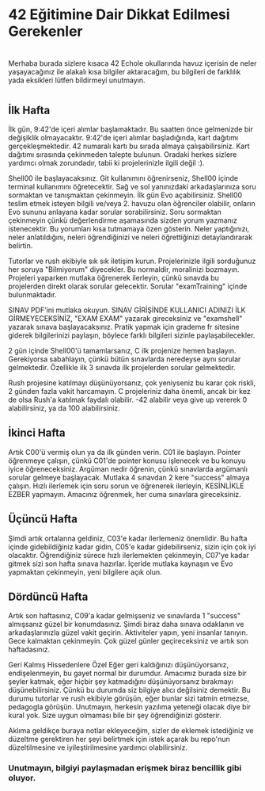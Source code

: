 # 42 Eğitimine Dair Dikkat Edilmesi Gerekenler

#

Merhaba burada sizlere kısaca 42 Echole okullarında havuz içerisin de neler yaşayacağınız ile alakalı kısa bilgiler aktaracağım, bu bilgileri de farklılık yada eksikleri lütfen bildirmeyi unutmayın.

#

## İlk Hafta

İlk gün, 9:42'de içeri alımlar başlamaktadır. Bu saatten önce gelmenizde bir değişiklik olmayacaktır. 9:42'de içeri alımlar başladığında, kart dağıtımı gerçekleşmektedir. 42 numaralı kartı bu sırada almaya çalışabilirsiniz. Kart dağıtımı sırasında çekinmeden talepte bulunun. Oradaki herkes sizlere yardımcı olmak zorundadır, tabii ki projelerinizle ilgili değil :).

Shell00 ile başlayacaksınız. Git kullanımını öğrenirseniz, Shell00 içinde terminal kullanımını öğretecektir. Sağ ve sol yanınızdaki arkadaşlarınıza soru sormaktan ve tanışmaktan çekinmeyin. İlk gün Evo açabilirsiniz. Shell00 teslim etmek isteyen bilgili ve/veya 2. havuzu olan öğrenciler olabilir, onların Evo sununu anlayana kadar sorular sorabilirsiniz. Soru sormaktan çekinmeyin çünkü değerlendirme aşamasında sizden yorum yazmanız istenecektir. Bu yorumları kısa tutmamaya özen gösterin. Neler yaptığınızı, neler anlatıldığını, neleri öğrendiğinizi ve neleri öğrettiğinizi detaylandırarak belirtin.

Tutorlar ve rush ekibiyle sık sık iletişim kurun. Projelerinizle ilgili sorduğunuz her soruya "Bilmiyorum" diyecekler. Bu normaldir, moralinizi bozmayın. Projeleri yaparken mutlaka öğrenerek ilerleyin, çünkü sınavda bu projelerden direkt olarak sorular gelecektir. Sorular "examTraining" içinde bulunmaktadır.

SINAV PDF'ini mutlaka okuyun. SINAV GİRİŞİNDE KULLANICI ADINIZI İLK GİRMEYECEKSİNİZ, "EXAM EXAM" yazarak gireceksiniz ve "examshell" yazarak sınava başlayacaksınız. Pratik yapmak için grademe fr sitesine giderek bilgilerinizi paylaşın, böylece farklı bilgileri sizinle paylaşabilecekler.

2 gün içinde Shell00'ü tamamlarsanız, C ilk projenize hemen başlayın. Gerekiyorsa sabahlayın, çünkü bütün sınavlarda neredeyse aynı sorular gelmektedir. Özellikle ilk 3 sınavda ilk projelerden sorular gelmektedir.

Rush projesine katılmayı düşünüyorsanız, çok yeniyseniz bu karar çok riskli, 2 günden fazla vakit harcamayın. C projeleriniz daha önemli, ancak bir kez de olsa Rush'a katılmak faydalı olabilir. -42 alabilir veya give up vererek 0 alabilirsiniz, ya da 100 alabilirsiniz.

## İkinci Hafta

Artık C00'ü vermiş olun ya da ilk günden verin. C01 ile başlayın. Pointer öğrenmeye çalışın, çünkü C01'de pointer konusu işlenecek ve bu konuyu iyice öğreneceksiniz. Argüman nedir öğrenin, çünkü sınavlarda argümanlı sorular gelmeye başlayacak. Mutlaka 4 sınavdan 2 kere "success" almaya çalışın. Hızlı ilerlemek için soru sorun ve öğrenerek ilerleyin, KESİNLİKLE EZBER yapmayın. Amacınız öğrenmek, her cuma sınavlara gireceksiniz.

## Üçüncü Hafta

Şimdi artık ortalarına geldiniz, C03'e kadar ilerlemeniz önemlidir. Bu hafta içinde gidebildiğiniz kadar gidin, C05'e kadar gidebilirseniz, sizin için çok iyi olacaktır. Öğrendiğiniz sürece hızlı ilerlemekten çekinmeyin, C07'ye kadar gitmek sizi son hafta sınava hazırlar. İçeride mutlaka kaynaşın ve Evo yapmaktan çekinmeyin, yeni bilgilere açık olun.

## Dördüncü Hafta

Artık son haftasınız, C09'a kadar gelmişseniz ve sınavlarda 1 "success" almışsanız güzel bir konumdasınız. Şimdi biraz daha sınava odaklanın ve arkadaşlarınızla güzel vakit geçirin. Aktiviteler yapın, yeni insanlar tanıyın. Gece kalmaktan çekinmeyin. Çok güzel günler geçireceksiniz ve artık son haftadasınız.

Geri Kalmış Hissedenlere Özel
Eğer geri kaldığınızı düşünüyorsanız, endişelenmeyin, bu gayet normal bir durumdur. Amacımız burada size bir şeyler katmak, eğer hiçbir şey katmadığını düşünüyorsanız bırakmayı düşünebilirsiniz. Çünkü bu durumda siz bilgiye alıcı değilsiniz demektir. Bu durumu tutorlar ve rush ekibiyle görüşün, eğer bunlar sizi tatmin etmezse, pedagogla görüşün. Unutmayın, herkesin yazılıma yeteneği olacak diye bir kural yok. Size uygun olmaması bile bir şey öğrendiğinizi gösterir.

Aklıma geldikçe buraya notlar ekleyeceğim, sizler de eklemek istediğiniz ve düzeltme gerektiren her şeyi belirtmek için istek açarak bu repo'nun düzeltilmesine ve iyileştirilmesine yardımcı olabilirsiniz.

### Unutmayın, bilgiyi paylaşmadan erişmek biraz bencillik gibi oluyor.